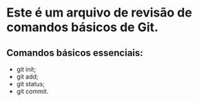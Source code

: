 # Este é um arquivo de revisão de comandos básicos de Git.

## Comandos básicos essenciais:

- git init;
- git add;
- git status;
- git commit.